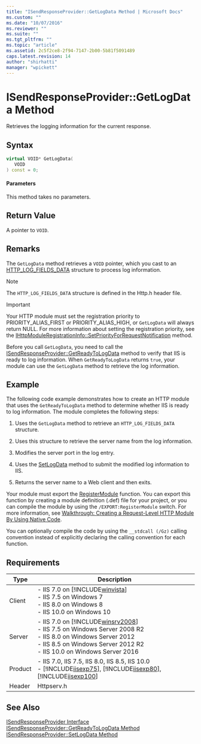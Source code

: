 ```yaml
---
title: "ISendResponseProvider::GetLogData Method | Microsoft Docs"
ms.custom: ""
ms.date: "10/07/2016"
ms.reviewer: ""
ms.suite: ""
ms.tgt_pltfrm: ""
ms.topic: "article"
ms.assetid: 2c5f2ce8-2f94-7147-2b00-5b81f5091489
caps.latest.revision: 14
author: "shirhatti"
manager: "wpickett"
---
```

# ISendResponseProvider::GetLogData Method
Retrieves the logging information for the current response.  
  
## Syntax  
  
```cpp  
virtual VOID* GetLogData(  
   VOID  
) const = 0;  
```  
  
#### Parameters  
 This method takes no parameters.  
  
## Return Value  
 A pointer to `VOID`.  
  
## Remarks  
 The `GetLogData` method retrieves a `VOID` pointer, which you cast to an [HTTP_LOG_FIELDS_DATA](http://go.microsoft.com/fwlink/?LinkId=59280) structure to process log information.  
  
> [!NOTE]
>  The `HTTP_LOG_FIELDS_DATA` structure is defined in the Http.h header file.  
  
> [!IMPORTANT]
>  Your HTTP module must set the registration priority to PRIORITY_ALIAS_FIRST or PRIORITY_ALIAS_HIGH, or `GetLogData` will always return NULL. For more information about setting the registration priority, see the [IHttpModuleRegistrationInfo::SetPriorityForRequestNotification](../../web-development-reference\native-code-api-reference/ihttpmoduleregistrationinfo-setpriorityforrequestnotification-method.md) method.  
  
 Before you call `GetLogData`, you need to call the [ISendResponseProvider::GetReadyToLogData](../../web-development-reference\native-code-api-reference/isendresponseprovider-getreadytologdata-method.md) method to verify that IIS is ready to log information. When `GetReadyToLogData` returns `true`, your module can use the `GetLogData` method to retrieve the log information.  
  
## Example  
 The following code example demonstrates how to create an HTTP module that uses the `GetReadyToLogData` method to determine whether IIS is ready to log information. The module completes the following steps:  
  
1.  Uses the `GetLogData` method to retrieve an `HTTP_LOG_FIELDS_DATA` structure.  
  
2.  Uses this structure to retrieve the server name from the log information.  
  
3.  Modifies the server port in the log entry.  
  
4.  Uses the [SetLogData](../../web-development-reference\native-code-api-reference/isendresponseprovider-setlogdata-method.md) method to submit the modified log information to IIS.  
  
5.  Returns the server name to a Web client and then exits.  
  
<!-- TODO: review snippet reference  [!CODE [ISendResponseProviderGetLogData#1](ISendResponseProviderGetLogData#1)]  -->  
  
 Your module must export the [RegisterModule](../../web-development-reference\native-code-api-reference/pfn-registermodule-function.md) function. You can export this function by creating a module definition (.def) file for your project, or you can compile the module by using the `/EXPORT:RegisterModule` switch. For more information, see [Walkthrough: Creating a Request-Level HTTP Module By Using Native Code](../../web-development-reference\native-code-development-overview\walkthrough-creating-a-request-level-http-module-by-using-native-code.md).  
  
 You can optionally compile the code by using the `__stdcall (/Gz)` calling convention instead of explicitly declaring the calling convention for each function.  
  
## Requirements  
  
|Type|Description|  
|----------|-----------------|  
|Client|-   IIS 7.0 on [!INCLUDE[winvista](../../wmi-provider/includes/winvista-md.md)]<br />-   IIS 7.5 on Windows 7<br />-   IIS 8.0 on Windows 8<br />-   IIS 10.0 on Windows 10|  
|Server|-   IIS 7.0 on [!INCLUDE[winsrv2008](../../wmi-provider/includes/winsrv2008-md.md)]<br />-   IIS 7.5 on Windows Server 2008 R2<br />-   IIS 8.0 on Windows Server 2012<br />-   IIS 8.5 on Windows Server 2012 R2<br />-   IIS 10.0 on Windows Server 2016|  
|Product|-   IIS 7.0, IIS 7.5, IIS 8.0, IIS 8.5, IIS 10.0<br />-   [!INCLUDE[iisexp75](../../web-development-reference/native-code-api-reference/includes/iisexp75-md.md)], [!INCLUDE[iisexp80](../../web-development-reference/native-code-api-reference/includes/iisexp80-md.md)], [!INCLUDE[iisexp100](../../web-development-reference/native-code-api-reference/includes/iisexp100-md.md)]|  
|Header|Httpserv.h|  
  
## See Also  
 [ISendResponseProvider Interface](../../web-development-reference\native-code-api-reference/isendresponseprovider-interface.md)   
 [ISendResponseProvider::GetReadyToLogData Method](../../web-development-reference\native-code-api-reference/isendresponseprovider-getreadytologdata-method.md)   
 [ISendResponseProvider::SetLogData Method](../../web-development-reference\native-code-api-reference/isendresponseprovider-setlogdata-method.md)